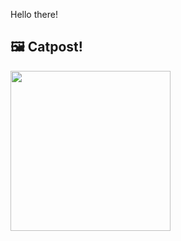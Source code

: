Hello there!



## 🖼️ Catpost!

<sub>
    <img src="https://cdn2.thecatapi.com/images/7wuqD2L2b.jpg" height="256">
</sub>

